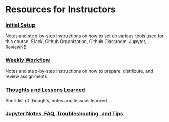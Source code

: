 # Resources for Instructors

### [Initial Setup](instructor_initial_setup.md)
Notes and step-by-step instructions on how to set up various tools used for this course: Slack, Github Organization, Github Classroom, Jupyter, ReviewNB

### [Weekly Workflow](instructor_weekly_workflow.md)
Notes and step-by-step instructions on how to prepare, distribute, and review assignments

### [Thoughts and Lessons Learned](instructor_lessons_learned.md)
Short list of thoughts, notes and lessons learned.

### [Jupyter Notes, FAQ, Troubleshooting, and Tips](../jupyter_notes.md)
